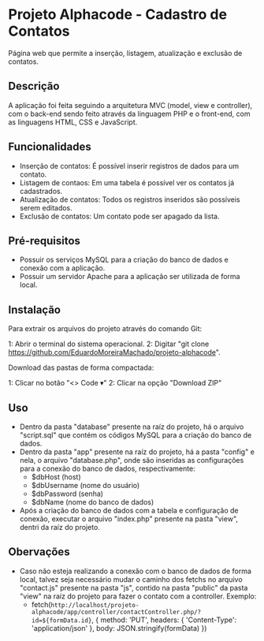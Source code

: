 # Projeto Alphacode - Cadastro de Contatos

Página web que permite a inserção, listagem, atualização e exclusão de contatos.

## Descrição

A aplicação foi feita seguindo a arquitetura MVC (model, view e controller), com o back-end sendo feito através da linguagem PHP e o front-end, com as linguagens HTML, CSS e JavaScript.

## Funcionalidades

- Inserção de contatos: É possível inserir registros de dados para um contato.
- Listagem de contaos: Em uma tabela é possível ver os contatos já cadastrados.
- Atualização de contatos: Todos os registros inseridos são possíveis serem editados.
- Exclusão de contatos: Um contato pode ser apagado da lista.

## Pré-requisitos

- Possuir os serviços MySQL para a criação do banco de dados e conexão com a aplicação.
- Possuir um servidor Apache para a aplicação ser utilizada de forma local.

## Instalação

Para extrair os arquivos do projeto através do comando Git:

1: Abrir o terminal do sistema operacional.
2: Digitar "git clone https://github.com/EduardoMoreiraMachado/projeto-alphacode".

Download das pastas de forma compactada:

1: Clicar no botão "<> Code ▾"
2: Clicar na opção "Download ZIP"

## Uso

- Dentro da pasta "database" presente na raíz do projeto, há o arquivo "script.sql" que contém os códigos MySQL para a criação do banco de dados.
- Dentro da pasta "app" presente na raíz do projeto, há a pasta "config" e nela, o arquivo "database.php", onde são inseridas as configurações para a conexão do banco de dados, respectivamente:
    - $dbHost (host) 
    - $dbUsername (nome do usuário)
    - $dbPassword (senha)
    - $dbName (nome do banco de dados)
- Após a criação do banco de dados com a tabela e configuração de conexão, executar o arquivo "index.php" presente na pasta "view", dentri da raíz do projeto.

## Obervações

- Caso não esteja realizando a conexão com o banco de dados de forma local, talvez seja necessário mudar o caminho dos fetchs no arquivo "contact.js" presente na pasta "js", contido na pasta "public" da pasta "view" na raíz do projeto para fazer o contato com a controller. Exemplo:
    - fetch(`http://localhost/projeto-alphacode/app/controller/contactController.php/?id=${formData.id}`, {
        method: 'PUT',
        headers: {
          'Content-Type': 'application/json'
        },
        body: JSON.stringify(formData)
      })

